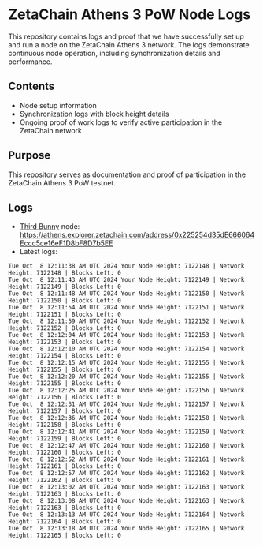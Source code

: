 # ZetaChain Athens 3 PoW Node Logs
This repository contains logs and proof that we have successfully set up and run a node on the ZetaChain Athens 3 network. The logs demonstrate continuous node operation, including synchronization details and performance.

## Contents
- Node setup information
- Synchronization logs with block height details
- Ongoing proof of work logs to verify active participation in the ZetaChain network

## Purpose
This repository serves as documentation and proof of participation in the ZetaChain Athens 3 PoW testnet.

## Logs

- [Third Bunny](https://thirdbunny.xyz/) node: https://athens.explorer.zetachain.com/address/0x225254d35dE666064Eccc5ce16eF1D8bF8D7b5EE
- Latest logs:
```
Tue Oct  8 12:11:38 AM UTC 2024 Your Node Height: 7122148 | Network Height: 7122148 | Blocks Left: 0
Tue Oct  8 12:11:43 AM UTC 2024 Your Node Height: 7122149 | Network Height: 7122149 | Blocks Left: 0
Tue Oct  8 12:11:48 AM UTC 2024 Your Node Height: 7122150 | Network Height: 7122150 | Blocks Left: 0
Tue Oct  8 12:11:54 AM UTC 2024 Your Node Height: 7122151 | Network Height: 7122151 | Blocks Left: 0
Tue Oct  8 12:11:59 AM UTC 2024 Your Node Height: 7122152 | Network Height: 7122152 | Blocks Left: 0
Tue Oct  8 12:12:04 AM UTC 2024 Your Node Height: 7122153 | Network Height: 7122153 | Blocks Left: 0
Tue Oct  8 12:12:10 AM UTC 2024 Your Node Height: 7122154 | Network Height: 7122154 | Blocks Left: 0
Tue Oct  8 12:12:15 AM UTC 2024 Your Node Height: 7122155 | Network Height: 7122155 | Blocks Left: 0
Tue Oct  8 12:12:20 AM UTC 2024 Your Node Height: 7122155 | Network Height: 7122155 | Blocks Left: 0
Tue Oct  8 12:12:25 AM UTC 2024 Your Node Height: 7122156 | Network Height: 7122156 | Blocks Left: 0
Tue Oct  8 12:12:31 AM UTC 2024 Your Node Height: 7122157 | Network Height: 7122157 | Blocks Left: 0
Tue Oct  8 12:12:36 AM UTC 2024 Your Node Height: 7122158 | Network Height: 7122158 | Blocks Left: 0
Tue Oct  8 12:12:41 AM UTC 2024 Your Node Height: 7122159 | Network Height: 7122159 | Blocks Left: 0
Tue Oct  8 12:12:47 AM UTC 2024 Your Node Height: 7122160 | Network Height: 7122160 | Blocks Left: 0
Tue Oct  8 12:12:52 AM UTC 2024 Your Node Height: 7122161 | Network Height: 7122161 | Blocks Left: 0
Tue Oct  8 12:12:57 AM UTC 2024 Your Node Height: 7122162 | Network Height: 7122162 | Blocks Left: 0
Tue Oct  8 12:13:02 AM UTC 2024 Your Node Height: 7122163 | Network Height: 7122163 | Blocks Left: 0
Tue Oct  8 12:13:08 AM UTC 2024 Your Node Height: 7122163 | Network Height: 7122163 | Blocks Left: 0
Tue Oct  8 12:13:13 AM UTC 2024 Your Node Height: 7122164 | Network Height: 7122164 | Blocks Left: 0
Tue Oct  8 12:13:18 AM UTC 2024 Your Node Height: 7122165 | Network Height: 7122165 | Blocks Left: 0
```
